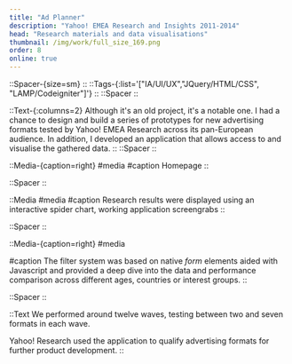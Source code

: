 ```yaml
---
title: "Ad Planner"
description: "Yahoo! EMEA Research and Insights 2011-2014"
head: "Research materials and data visualisations"
thumbnail: /img/work/full_size_169.png
order: 8
online: true
---
```

::Spacer-{size=sm}
::
::Tags-{:list='["IA/UI/UX","JQuery/HTML/CSS", "LAMP/Codeigniter"]'}
::
::Spacer
::

::Text-{:columns=2}
Although it's an old project, it's a notable one. I had a chance to design and build a series of prototypes for new advertising formats tested by Yahoo! EMEA Research across its pan-European audience. In addition, I developed an application that allows access to and visualise the gathered data.
::
::Spacer
::

::Media-{caption=right}
#media
<display alt="project image" src="/img/work/ad-planner/home.jpg" :src-width=2441 :src-height=1158></display>
#caption
Homepage
::

::Spacer
::

::Media
#media
<display alt="project image" src="/img/work/ad-planner/sg1.jpg" :src-width=1024 :src-height=1432> </display>
<display alt="project image" src="/img/work/ad-planner/sg2.jpg" :src-width=1024 :src-height=1432> </display>
<display alt="project image" src="/img/work/ad-planner/sg3.jpg" :src-width=1024 :src-height=1432> </display>
<display alt="project image" src="/img/work/ad-planner/sg5.jpg" :src-width=1024 :src-height=1432> </display>
#caption
Research results were displayed using an interactive spider chart, working application screengrabs
::

::Spacer
::

::Media-{caption=right}
#media
<display alt="project image" src="/img/work/ad-planner/tripplewf.gif" :src-width=3888 :src-height=2592> </display>

#caption
The filter system was based on native _form_ elements aided with Javascript and provided a deep dive into the data and performance comparison across different ages, countries or interest groups.
::

::Spacer
::

::Text
We performed around twelve waves, testing between two and seven formats in each wave. 

Yahoo! Research used the application to qualify advertising formats for further product development. 
::